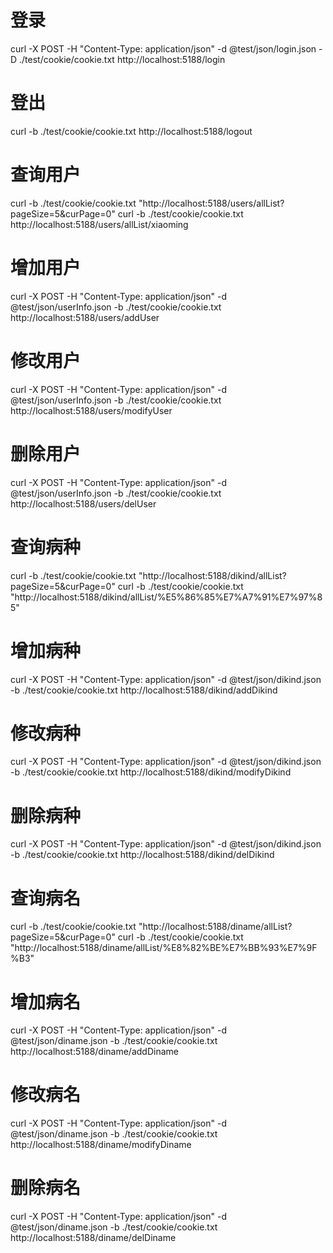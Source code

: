 # 登录
curl -X POST -H "Content-Type: application/json" -d @test/json/login.json -D ./test/cookie/cookie.txt http://localhost:5188/login

# 登出
curl -b ./test/cookie/cookie.txt http://localhost:5188/logout

# 查询用户
curl -b ./test/cookie/cookie.txt "http://localhost:5188/users/allList?pageSize=5&curPage=0"
curl -b ./test/cookie/cookie.txt http://localhost:5188/users/allList/xiaoming

# 增加用户
curl -X POST -H "Content-Type: application/json" -d @test/json/userInfo.json -b ./test/cookie/cookie.txt http://localhost:5188/users/addUser

# 修改用户
curl -X POST -H "Content-Type: application/json" -d @test/json/userInfo.json -b ./test/cookie/cookie.txt http://localhost:5188/users/modifyUser

# 删除用户
curl -X POST -H "Content-Type: application/json" -d @test/json/userInfo.json -b ./test/cookie/cookie.txt http://localhost:5188/users/delUser

# 查询病种
curl -b ./test/cookie/cookie.txt "http://localhost:5188/dikind/allList?pageSize=5&curPage=0"
curl -b ./test/cookie/cookie.txt "http://localhost:5188/dikind/allList/%E5%86%85%E7%A7%91%E7%97%85"

# 增加病种
curl -X POST -H "Content-Type: application/json" -d @test/json/dikind.json -b ./test/cookie/cookie.txt http://localhost:5188/dikind/addDikind

# 修改病种
curl -X POST -H "Content-Type: application/json" -d @test/json/dikind.json -b ./test/cookie/cookie.txt http://localhost:5188/dikind/modifyDikind

# 删除病种
curl -X POST -H "Content-Type: application/json" -d @test/json/dikind.json -b ./test/cookie/cookie.txt http://localhost:5188/dikind/delDikind

# 查询病名
curl -b ./test/cookie/cookie.txt "http://localhost:5188/diname/allList?pageSize=5&curPage=0"
curl -b ./test/cookie/cookie.txt "http://localhost:5188/diname/allList/%E8%82%BE%E7%BB%93%E7%9F%B3"

# 增加病名
curl -X POST -H "Content-Type: application/json" -d @test/json/diname.json -b ./test/cookie/cookie.txt http://localhost:5188/diname/addDiname

# 修改病名
curl -X POST -H "Content-Type: application/json" -d @test/json/diname.json -b ./test/cookie/cookie.txt http://localhost:5188/diname/modifyDiname

# 删除病名
curl -X POST -H "Content-Type: application/json" -d @test/json/diname.json -b ./test/cookie/cookie.txt http://localhost:5188/diname/delDiname